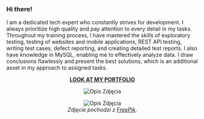 ### Hi there!
<p align="left">
  I am a dedicated tech expert who constantly strives for development. I always prioritize high quality and pay attention to every detail in my tasks. Throughout my training process, I have mastered the skills of exploratory testing, testing of websites and mobile applications, REST API testing, writing test cases, defect reporting, and creating detailed test reports. I also have knowledge in MySQL, enabling me to effectively analyze data. I draw conclusions flawlessly and present the best solutions, which is an additional asset in my approach to assigned tasks.
</p>


<p align="center">
  <a href="https://github.com/agakalinowski/Portfolio" target="_blank"><b>LOOK AT MY PORTFOLIO</b></a>
</p>



<p align="center">
  <img src="https://img.freepik.com/premium-vector/share-market-analysis_701961-537.jpg" alt="Opis Zdjęcia">
</p>


<p align="center">
  <img src="https://img.freepik.com/premium-vector/share-market-analysis_701961-537.jpg" alt="Opis Zdjęcia">
  <br>
  <em>Zdjęcie pochodzi z <a href="https://www.freepik.com/" target="_blank">FreePik</a>.</em>
</p>


